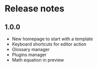 # Release notes

## 1.0.0
- New homepage to start with a template
- Keyboard shortcuts for editor action
- Glossary manager
- Plugins manager
- Math equation in preview
